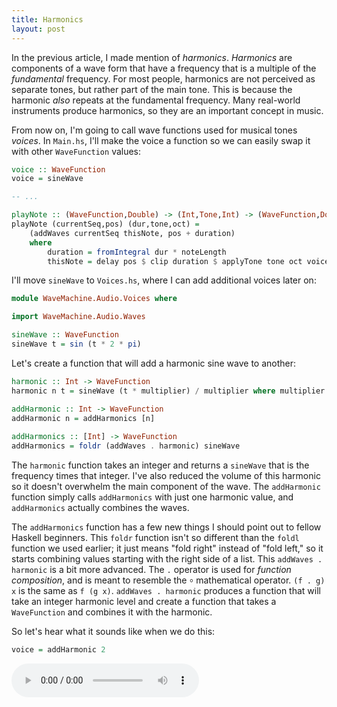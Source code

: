 ```yaml
---
title: Harmonics
layout: post
---
```


In the previous article, I made mention of _harmonics_. _Harmonics_ are components of a wave form that have a frequency that is a multiple of the
_fundamental_ frequency. For most people, harmonics are not perceived as separate tones, but rather part of the main tone. This is because the
harmonic _also_ repeats at the fundamental frequency. Many real-world instruments produce harmonics, so they are an important concept in music.

From now on, I'm going to call wave functions used for musical tones _voices_. In `Main.hs`, I'll make the voice a function so we can easily
swap it with other `WaveFunction` values:

```haskell
voice :: WaveFunction
voice = sineWave

-- ...

playNote :: (WaveFunction,Double) -> (Int,Tone,Int) -> (WaveFunction,Double)
playNote (currentSeq,pos) (dur,tone,oct) = 
    (addWaves currentSeq thisNote, pos + duration)
    where 
        duration = fromIntegral dur * noteLength
        thisNote = delay pos $ clip duration $ applyTone tone oct voice
```

I'll move `sineWave` to `Voices.hs`, where I can add additional voices later on:

```haskell
module WaveMachine.Audio.Voices where

import WaveMachine.Audio.Waves

sineWave :: WaveFunction
sineWave t = sin (t * 2 * pi)
```

Let's create a function that will add a harmonic sine wave to another:

```haskell
harmonic :: Int -> WaveFunction
harmonic n t = sineWave (t * multiplier) / multiplier where multiplier = fromIntegral n

addHarmonic :: Int -> WaveFunction
addHarmonic n = addHarmonics [n]
    
addHarmonics :: [Int] -> WaveFunction
addHarmonics = foldr (addWaves . harmonic) sineWave
```

The `harmonic` function takes an integer and returns a `sineWave` that is the frequency times that integer. I've also reduced the volume of this
harmonic so it doesn't overwhelm the main component of the wave. The `addHarmonic` function simply calls `addHarmonics` with just one harmonic
value, and `addHarmonics` actually combines the waves.

The `addHarmonics` function has a few new things I should point out to fellow Haskell beginners. This `foldr` function isn't so different than the
`foldl` function we used earlier; it just means "fold right" instead of "fold left," so it starts combining values starting with the right side
of a list. This `addWaves . harmonic` is a bit more advanced. The `.` operator is used for _function composition_, and is meant to resemble the
`⸰` mathematical operator. `(f . g) x` is the same as `f (g x)`. `addWaves . harmonic` produces a function that will take an integer harmonic level
and create a function that takes a `WaveFunction` and combines it with the harmonic.

So let's hear what it sounds like when we do this:

```haskell
voice = addHarmonic 2
```

<audio src="{{site.url}}/audio/harmonic2.wav" controls/>

The harmonic in this case is an octave higher, since doubling a frequency produces an octave interval. So what does a harmonic of 3 do?

```haskell
voice = addHarmonic 3
```

<audio src="{{site.url}}/audio/harmonic3.wav" controls/>

Recall that each octave is 12 tones. Multiplying the frequency by 2 causes us to go up all 12 tones, since `2 = 2 ^ (12/12)`; multiplying by three
does not lead to an exact tone in the 12-tone scale, but the closest value is an octave + "perfect fifth" (19 tones). A harmonic of four is two
octaves (24 tones):

```haskell
voice = addHarmonic 4
```

<audio src="{{site.url}}/audio/harmonic4.wav" controls/>

Five is also not an even tone, but most closely matches two octaves + a major third (28), and six most closely resembles two octaves plus a
fifth (31):

```haskell
voice = addHarmonic 5
```

<audio src="{{site.url}}/audio/harmonic5.wav" controls/>

```haskell
voice = addHarmonic 6
```

<audio src="{{site.url}}/audio/harmonic6.wav" controls/>

Here is how all 6 harmonics together in one wave sounds:

```haskell
voice = addHarmonics [2..6]
```

<audio src="{{site.url}}/audio/1-6.wav" controls/>

And just for fun, here are some waves with just odds and just octave harmonics. 

```haskell
voice = addHarmonics [2, 4, 8, 16]
```

<audio src="{{site.url}}/audio/evens.wav" controls/>

```haskell
voice = addHarmonics [3, 5, 7, 9]
```

<audio src="{{site.url}}/audio/odds.wav" controls/>

Sine waves + harmonics are not the only choices we have for voices. One common synthesized sound is a square wave, where the oscillating pattern
just jumps between two values:

```haskell
periodic :: Double -> Double
periodic t = t - fromInteger (floor t)
        
squareWave :: WaveFunction
squareWave t
    | t < 0.5   =  1
    | t < 1.0   = -1 
    | otherwise = squareWave $ periodic t
```

voice = squareWave
```

<audio src="{{site.url}}/audio/square.wav" controls/>

Sawtooth waves on the other hand are a triangular, jagged wave shape:

```haskell
sawtoothWave :: WaveFunction
sawtoothWave t = (periodic t * 2) - 1

voice = sawtoothWave
```

<audio src="{{site.url}}/audio/sawtooth.wav" controls/>

It's fun to play with all these synthetic voices, but in the next article I'm going to experiment with trying to make a voice
that more closely resembles a real musical instrument.
